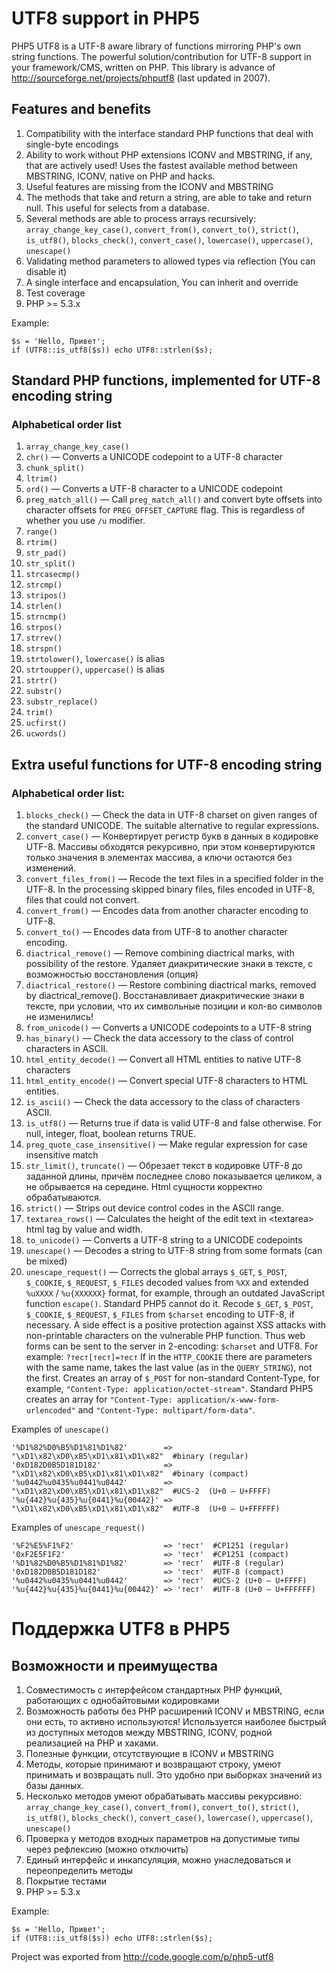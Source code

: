 # UTF8 support in PHP5
PHP5 UTF8 is a UTF-8 aware library of functions mirroring PHP's own string functions.
The powerful solution/contribution for UTF-8 support in your framework/CMS, written on PHP.
This library is advance of http://sourceforge.net/projects/phputf8 (last updated in 2007).

## Features and benefits

1. Compatibility with the interface standard PHP functions that deal with single-byte encodings
1. Ability to work without PHP extensions ICONV and MBSTRING, if any, that are actively used! Uses the fastest available method between MBSTRING, ICONV, native on PHP and hacks.
1. Useful features are missing from the ICONV and MBSTRING
1. The methods that take and return a string, are able to take and return null. This useful for selects from a database.
1. Several methods are able to process arrays recursively: `array_change_key_case()`, `convert_from()`, `convert_to()`, `strict()`, `is_utf8()`, `blocks_check()`, `convert_case()`, `lowercase()`, `uppercase()`, `unescape()`
1. Validating method parameters to allowed types via reflection (You can disable it)
1. A single interface and encapsulation, You can inherit and override
1. Test coverage
1. PHP >= 5.3.x

Example:

    $s = 'Hello, Привет';
    if (UTF8::is_utf8($s)) echo UTF8::strlen($s);

## Standard PHP functions, implemented for UTF-8 encoding string

### Alphabetical order list

1. `array_change_key_case()`
1. `chr()` — Converts a UNICODE codepoint to a UTF-8 character
1. `chunk_split()`
1. `ltrim()`
1. `ord()` — Converts a UTF-8 character to a UNICODE codepoint
1. `preg_match_all()` — Call `preg_match_all()` and convert byte offsets into character offsets for `PREG_OFFSET_CAPTURE` flag. This is regardless of whether you use `/u` modifier.
1. `range()`
1. `rtrim()`
1. `str_pad()`
1. `str_split()`
1. `strcasecmp()`
1. `strcmp()`
1. `stripos()`
1. `strlen()`
1. `strncmp()`
1. `strpos()`
1. `strrev()`
1. `strspn()`
1. `strtolower()`, `lowercase()` is alias
1. `strtoupper()`, `uppercase()` is alias
1. `strtr()`
1. `substr()`
1. `substr_replace()`
1. `trim()`
1. `ucfirst()`
1. `ucwords()`

## Extra useful functions for UTF-8 encoding string

### Alphabetical order list:

1. `blocks_check()` — Check the data in UTF-8 charset on given ranges of the standard UNICODE. The suitable alternative to regular expressions.
1. `convert_case()` — Конвертирует регистр букв в данных в кодировке UTF-8. Массивы обходятся рекурсивно, при этом конвертируются только значения в элементах массива, а ключи остаются без изменений.
1. `convert_files_from()` — Recode the text files in a specified folder in the UTF-8. In the processing skipped binary files, files encoded in UTF-8, files that could not convert.
1. `convert_from()` — Encodes data from another character encoding to UTF-8.
1. `convert_to()` — Encodes data from UTF-8 to another character encoding.
1. `diactrical_remove()` — Remove combining diactrical marks, with possibility of the restore. Удаляет диакритические знаки в тексте, с возможностью восстановления (опция)
1. `diactrical_restore()` — Restore combining diactrical marks, removed by diactrical_remove(). Восстанавливает диакритические знаки в тексте, при условии, что их символьные позиции и кол-во символов не изменились!
1. `from_unicode()` — Converts a UNICODE codepoints to a UTF-8 string
1. `has_binary()` — Check the data accessory to the class of control characters in ASCII.
1. `html_entity_decode()` — Convert all HTML entities to native UTF-8 characters
1. `html_entity_encode()` — Convert special UTF-8 characters to HTML entities.
1. `is_ascii()` — Check the data accessory to the class of characters ASCII.
1. `is_utf8()` — Returns true if data is valid UTF-8 and false otherwise. For null, integer, float, boolean returns TRUE.
1. `preg_quote_case_insensitive()` — Make regular expression for case insensitive match
1. `str_limit()`, `truncate()` — Обрезает текст в кодировке UTF-8 до заданной длины,	причём последнее слово показывается целиком, а не обрывается на середине.	Html сущности корректно обрабатываются.
1. `strict()` — Strips out device control codes in the ASCII range.
1. `textarea_rows()` — Calculates the height of the edit text in \<textarea\> html tag by value and width.
1. `to_unicode()` — Converts a UTF-8 string to a UNICODE codepoints
1. `unescape()` — Decodes a string to UTF-8 string from some formats (can be mixed)
1. `unescape_request()` — Corrects the global arrays `$_GET`, `$_POST`, `$_COOKIE`, `$_REQUEST`, `$_FILES` decoded values from `%XX` and extended `%uXXXX` / `%u{XXXXXX}` format, for example, through an outdated JavaScript function `escape()`. Standard PHP5 cannot do it. Recode `$_GET`, `$_POST`, `$_COOKIE`, `$_REQUEST`, `$_FILES` from `$charset` encoding to UTF-8, if necessary. A side effect is a positive protection against XSS attacks with non-printable characters on the vulnerable PHP function. Thus web forms can be sent to the server in 2-encoding: `$charset` and UTF8. For example: `?тест[тест]=тест`
If in the `HTTP_COOKIE` there are parameters with the same name, takes the last value (as in the `QUERY_STRING`), not the first. Creates an array of `$_POST` for non-standard Content-Type, for example, `"Content-Type: application/octet-stream"`. Standard PHP5 creates an array for `"Content-Type: application/x-www-form-urlencoded"` and `"Content-Type: multipart/form-data"`.

Examples of `unescape()`

    '%D1%82%D0%B5%D1%81%D1%82'        => "\xD1\x82\xD0\xB5\xD1\x81\xD1\x82"  #binary (regular)
    '0xD182D0B5D181D182'              => "\xD1\x82\xD0\xB5\xD1\x81\xD1\x82"  #binary (compact)
    '%u0442%u0435%u0441%u0442'        => "\xD1\x82\xD0\xB5\xD1\x81\xD1\x82"  #UCS-2  (U+0 — U+FFFF)
    '%u{442}%u{435}%u{0441}%u{00442}' => "\xD1\x82\xD0\xB5\xD1\x81\xD1\x82"  #UTF-8  (U+0 — U+FFFFFF)

Examples of `unescape_request()`

    '%F2%E5%F1%F2'                    => 'тест'  #CP1251 (regular)
    '0xF2E5F1F2'                      => 'тест'  #CP1251 (compact)
    '%D1%82%D0%B5%D1%81%D1%82'        => 'тест'  #UTF-8 (regular)
    '0xD182D0B5D181D182'              => 'тест'  #UTF-8 (compact)
    '%u0442%u0435%u0441%u0442'        => 'тест'  #UCS-2 (U+0 — U+FFFF)
    '%u{442}%u{435}%u{0441}%u{00442}' => 'тест'  #UTF-8 (U+0 — U+FFFFFF)

# Поддержка UTF8 в PHP5

## Возможности и преимущества

1. Совместимость с интерфейсом стандартных PHP функций, работающих с однобайтовыми кодировками
1. Возможность работы без PHP расширений ICONV и MBSTRING, если они есть, то активно используются! Используется наиболее быстрый из доступных методов между MBSTRING, ICONV, родной реализацией на PHP и хаками.
1. Полезные функции, отсутствующие в ICONV и MBSTRING
1. Методы, которые принимают и возвращают строку, умеют принимать и возвращать null. Это удобно при выборках значений из базы данных.
1. Несколько методов умеют обрабатывать массивы рекурсивно: `array_change_key_case()`, `convert_from()`, `convert_to()`, `strict()`, `is_utf8()`, `blocks_check()`, `convert_case()`, `lowercase()`, `uppercase()`, `unescape()`
1. Проверка у методов входных параметров на допустимые типы через рефлексию (можно отключить)
1. Единый интерфейс и инкапсуляция, можно унаследоваться и переопределить методы
1. Покрытие тестами
1. PHP >= 5.3.x

Example:

    $s = 'Hello, Привет';
    if (UTF8::is_utf8($s)) echo UTF8::strlen($s);
  
Project was exported from http://code.google.com/p/php5-utf8
